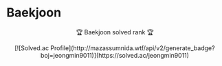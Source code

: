 # Baekjoon
<div align=center>
<p>🏆 Baekjoon solved rank 🏆</p>
[![Solved.ac Profile](http://mazassumnida.wtf/api/v2/generate_badge?boj=jeongmin9011)](https://solved.ac/jeongmin9011)
</div>
